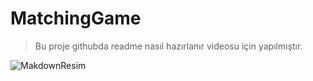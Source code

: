 # MatchingGame
>Bu proje githubda readme nasıl hazırlanır videosu için yapılmıştır.

![MakdownResim](https://docs.microsoft.com/tr-tr/visualstudio/ide/media/express_tut4step1.png?view=vs-2019)

